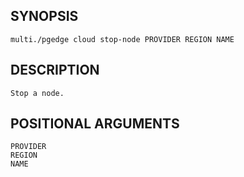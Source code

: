 ## SYNOPSIS
    multi./pgedge cloud stop-node PROVIDER REGION NAME
 
## DESCRIPTION
    Stop a node.
 
## POSITIONAL ARGUMENTS
    PROVIDER
    REGION
    NAME
